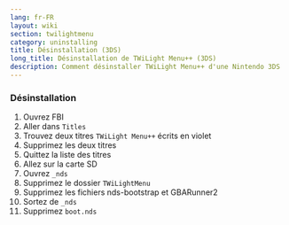 ```yaml
---
lang: fr-FR
layout: wiki
section: twilightmenu
category: uninstalling
title: Désinstallation (3DS)
long_title: Désinstallation de TWiLight Menu++ (3DS)
description: Comment désinstaller TWiLight Menu++ d'une Nintendo 3DS
---
```


### Désinstallation
1. Ouvrez FBI
1. Aller dans `Titles`
1. Trouvez deux titres `TWiLight Menu++` écrits en violet
1. Supprimez les deux titres
1. Quittez la liste des titres
1. Allez sur la carte SD
1. Ouvrez `_nds`
1. Supprimez le dossier `TWiLightMenu`
1. Supprimez les fichiers nds-bootstrap et GBARunner2
1. Sortez de `_nds`
1. Supprimez `boot.nds`
